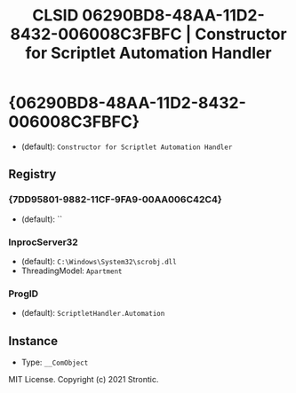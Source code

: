 ﻿---
title: "CLSID 06290BD8-48AA-11D2-8432-006008C3FBFC | Constructor for Scriptlet Automation Handler"
excerpt: What is COM-Object CLSID 06290BD8-48AA-11D2-8432-006008C3FBFC?
---

# {06290BD8-48AA-11D2-8432-006008C3FBFC}

* (default): `Constructor for Scriptlet Automation Handler`

## Registry


### {7DD95801-9882-11CF-9FA9-00AA006C42C4}

* (default): ``

### InprocServer32

* (default): `C:\Windows\System32\scrobj.dll`
* ThreadingModel: `Apartment`

### ProgID

* (default): `ScriptletHandler.Automation`

## Instance

* Type: `__ComObject`

MIT License. Copyright (c) 2021 Strontic.


